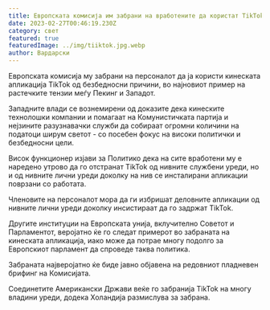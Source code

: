 ```yaml
---
title: Европската комисија им забрани на вработените да користат TikTok
date: 2023-02-27T00:46:19.230Z
category: свет
featured: true
featuredImage: ../img/tiiktok.jpg.webp
author: Вардарски
---
```


Европската комисија му забрани на персоналот да ја користи кинеската апликација TikTok од безбедносни причини, во најновиот пример на растечките тензии меѓу Пекинг и Западот.

Западните влади се вознемирени од доказите дека кинеските технолошки компании и помагаат на Комунистичката партија и нејзините разузнавачки служби да собираат огромни количини на податоци ширум светот - со посебен фокус на високи политички и безбедносни цели.

Висок функционер изјави за Политико дека на сите вработени му е наредено утрово да го отстранат TikTok од нивните службени уреди, но и од нивните лични уреди доколку на нив се инсталирани апликации поврзани со работата.

Членовите на персоналот мора да ги избришат деловните апликации од нивните лични уреди доколку инсистираат да го задржат TikTok.

Другите институции на Европската унија, вклучително Советот и Парламентот, веројатно ќе го следат примерот во забраната на кинеската апликација, иако може да потрае многу подолго за Европскиот парламент да спроведе таква политика.

Забраната најверојатно ќе биде јавно објавена на редовниот пладневен брифинг на Комисијата.

Соединетите Американски Држави веќе го забранија TikTok на многу владини уреди, додека Холандија размислува за забрана.
